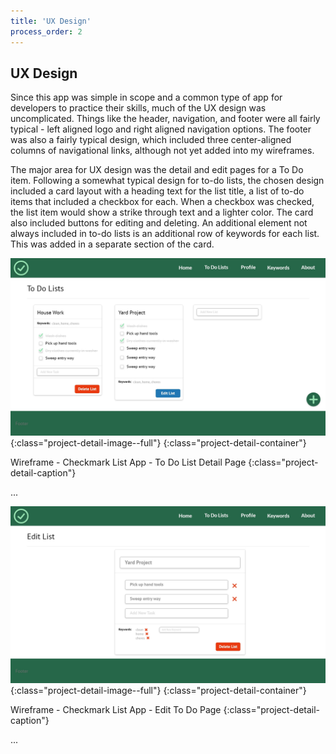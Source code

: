 ```yaml
---
title: 'UX Design'
process_order: 2
---
```


## UX Design

Since this app was simple in scope and a common type of app for developers to practice their skills, much of the UX design was uncomplicated. Things like the header, navigation, and footer were all fairly typical - left aligned logo and right aligned navigation options. The footer was also a fairly typical design, which included three center-aligned columns of navigational links, although not yet added into my wireframes.

The major area for UX design was the detail and edit pages for a To Do item. Following a somewhat typical design for to-do lists, the chosen design included a card layout with a heading text for the list title, a list of to-do items that included a checkbox for each. When a checkbox was checked, the list item would show a strike through text and a lighter color. The card also included buttons for editing and deleting. An additional element not always included in to-do lists is an additional row of keywords for each list. This was added in a separate section of the card.

![Wireframe - Checkmark List App - To Do List Detail Page](../../assets/img/project/checkmark-list-app-to-do-lists-page.jpg){:class="project-detail-image--full"}
{:class="project-detail-container"}

Wireframe - Checkmark List App - To Do List Detail Page
{:class="project-detail-caption"}

...

![Wireframe - Checkmark List App - Edit To Do Page](../../assets/img/project/checkmark-list-app-edit-list-page.jpg){:class="project-detail-image--full"}
{:class="project-detail-container"}

Wireframe - Checkmark List App - Edit To Do Page
{:class="project-detail-caption"}

...
